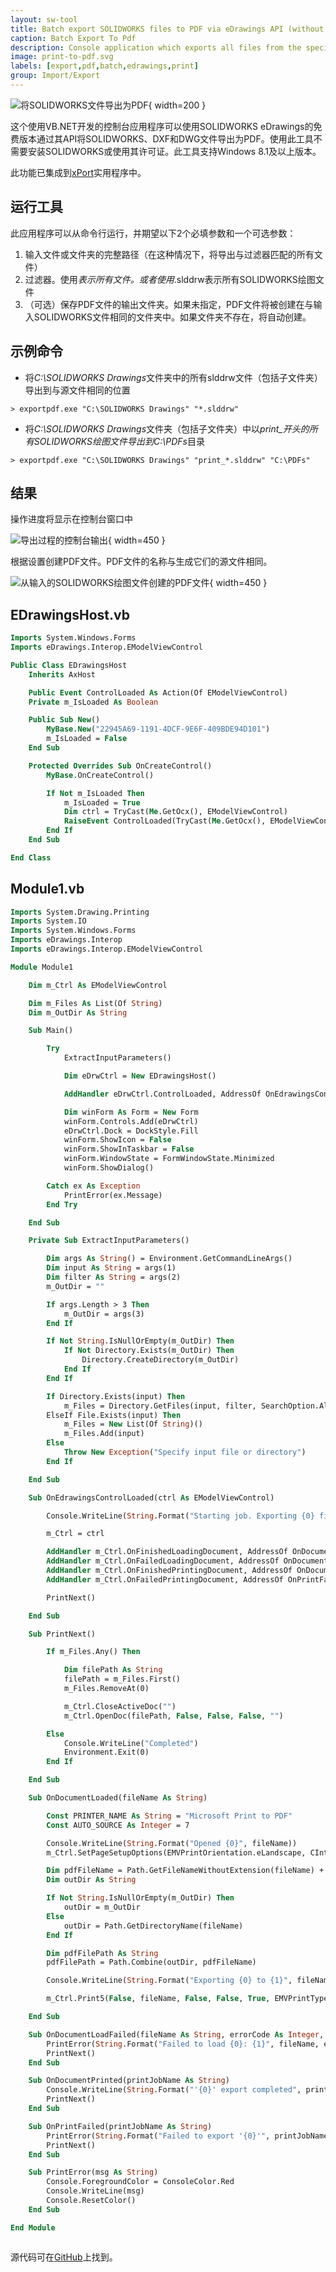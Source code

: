```yaml
---
layout: sw-tool
title: Batch export SOLIDWORKS files to PDF via eDrawings API (without SOLIDWORKS)
caption: Batch Export To Pdf
description: Console application which exports all files from the specified folder to PDF format using eDrawings API, without the need to have SOLIDWORKS installed or SOLIDWORKS license
image: print-to-pdf.svg
labels: [export,pdf,batch,edrawings,print]
group: Import/Export
---
```

![将SOLIDWORKS文件导出为PDF](print-to-pdf.svg){ width=200 }

这个使用VB.NET开发的控制台应用程序可以使用SOLIDWORKS eDrawings的免费版本通过其API将SOLIDWORKS、DXF和DWG文件导出为PDF。使用此工具不需要安装SOLIDWORKS或使用其许可证。此工具支持Windows 8.1及以上版本。

此功能已集成到[xPort](https://cadplus.xarial.com/xport/)实用程序中。

## 运行工具

此应用程序可以从命令行运行，并期望以下2个必填参数和一个可选参数：

1. 输入文件或文件夹的完整路径（在这种情况下，将导出与过滤器匹配的所有文件）
2. 过滤器。使用*表示所有文件。或者使用*.slddrw表示所有SOLIDWORKS绘图文件
3. （可选）保存PDF文件的输出文件夹。如果未指定，PDF文件将被创建在与输入SOLIDWORKS文件相同的文件夹中。如果文件夹不存在，将自动创建。

## 示例命令

* 将*C:\SOLIDWORKS Drawings*文件夹中的所有slddrw文件（包括子文件夹）导出到与源文件相同的位置

~~~
> exportpdf.exe "C:\SOLIDWORKS Drawings" "*.slddrw"
~~~

* 将*C:\SOLIDWORKS Drawings*文件夹（包括子文件夹）中以*print_*开头的所有SOLIDWORKS绘图文件导出到*C:\PDFs*目录

~~~
> exportpdf.exe "C:\SOLIDWORKS Drawings" "print_*.slddrw" "C:\PDFs"
~~~

## 结果

操作进度将显示在控制台窗口中

![导出过程的控制台输出](export-results-console.png){ width=450 }

根据设置创建PDF文件。PDF文件的名称与生成它们的源文件相同。

![从输入的SOLIDWORKS绘图文件创建的PDF文件](exported-pdfs.png){ width=450 }

## EDrawingsHost.vb

~~~ vb
Imports System.Windows.Forms
Imports eDrawings.Interop.EModelViewControl

Public Class EDrawingsHost
    Inherits AxHost

    Public Event ControlLoaded As Action(Of EModelViewControl)
    Private m_IsLoaded As Boolean

    Public Sub New()
        MyBase.New("22945A69-1191-4DCF-9E6F-409BDE94D101")
        m_IsLoaded = False
    End Sub

    Protected Overrides Sub OnCreateControl()
        MyBase.OnCreateControl()

        If Not m_IsLoaded Then
            m_IsLoaded = True
            Dim ctrl = TryCast(Me.GetOcx(), EModelViewControl)
            RaiseEvent ControlLoaded(TryCast(Me.GetOcx(), EModelViewControl))
        End If
    End Sub

End Class

~~~



## Module1.vb

~~~ vb
Imports System.Drawing.Printing
Imports System.IO
Imports System.Windows.Forms
Imports eDrawings.Interop
Imports eDrawings.Interop.EModelViewControl

Module Module1

    Dim m_Ctrl As EModelViewControl

    Dim m_Files As List(Of String)
    Dim m_OutDir As String

    Sub Main()

        Try
            ExtractInputParameters()

            Dim eDrwCtrl = New EDrawingsHost()

            AddHandler eDrwCtrl.ControlLoaded, AddressOf OnEdrawingsControlLoaded

            Dim winForm As Form = New Form
            winForm.Controls.Add(eDrwCtrl)
            eDrwCtrl.Dock = DockStyle.Fill
            winForm.ShowIcon = False
            winForm.ShowInTaskbar = False
            winForm.WindowState = FormWindowState.Minimized
            winForm.ShowDialog()

        Catch ex As Exception
            PrintError(ex.Message)
        End Try

    End Sub

    Private Sub ExtractInputParameters()

        Dim args As String() = Environment.GetCommandLineArgs()
        Dim input As String = args(1)
        Dim filter As String = args(2)
        m_OutDir = ""

        If args.Length > 3 Then
            m_OutDir = args(3)
        End If

        If Not String.IsNullOrEmpty(m_OutDir) Then
            If Not Directory.Exists(m_OutDir) Then
                Directory.CreateDirectory(m_OutDir)
            End If
        End If

        If Directory.Exists(input) Then
            m_Files = Directory.GetFiles(input, filter, SearchOption.AllDirectories).ToList()
        ElseIf File.Exists(input) Then
            m_Files = New List(Of String)()
            m_Files.Add(input)
        Else
            Throw New Exception("Specify input file or directory")
        End If

    End Sub

    Sub OnEdrawingsControlLoaded(ctrl As EModelViewControl)

        Console.WriteLine(String.Format("Starting job. Exporting {0} file(s)", m_Files.Count))

        m_Ctrl = ctrl

        AddHandler m_Ctrl.OnFinishedLoadingDocument, AddressOf OnDocumentLoaded
        AddHandler m_Ctrl.OnFailedLoadingDocument, AddressOf OnDocumentLoadFailed
        AddHandler m_Ctrl.OnFinishedPrintingDocument, AddressOf OnDocumentPrinted
        AddHandler m_Ctrl.OnFailedPrintingDocument, AddressOf OnPrintFailed

        PrintNext()

    End Sub

    Sub PrintNext()

        If m_Files.Any() Then

            Dim filePath As String
            filePath = m_Files.First()
            m_Files.RemoveAt(0)

            m_Ctrl.CloseActiveDoc("")
            m_Ctrl.OpenDoc(filePath, False, False, False, "")

        Else
            Console.WriteLine("Completed")
            Environment.Exit(0)
        End If

    End Sub

    Sub OnDocumentLoaded(fileName As String)

        Const PRINTER_NAME As String = "Microsoft Print to PDF"
        Const AUTO_SOURCE As Integer = 7

        Console.WriteLine(String.Format("Opened {0}", fileName))
        m_Ctrl.SetPageSetupOptions(EMVPrintOrientation.eLandscape, CInt(PaperKind.A4), 100, 100, 1, AUTO_SOURCE, PRINTER_NAME, 0, 0, 0, 0)

        Dim pdfFileName = Path.GetFileNameWithoutExtension(fileName) + ".pdf"
        Dim outDir As String

        If Not String.IsNullOrEmpty(m_OutDir) Then
            outDir = m_OutDir
        Else
            outDir = Path.GetDirectoryName(fileName)
        End If

        Dim pdfFilePath As String
        pdfFilePath = Path.Combine(outDir, pdfFileName)

        Console.WriteLine(String.Format("Exporting {0} to {1}", fileName, pdfFilePath))

        m_Ctrl.Print5(False, fileName, False, False, True, EMVPrintType.eOneToOne, 1, 0, 0, True, 1, 1, pdfFilePath)

    End Sub

    Sub OnDocumentLoadFailed(fileName As String, errorCode As Integer, errorString As String)
        PrintError(String.Format("Failed to load {0}: {1}", fileName, errorString))
        PrintNext()
    End Sub

    Sub OnDocumentPrinted(printJobName As String)
        Console.WriteLine(String.Format("'{0}' export completed", printJobName))
        PrintNext()
    End Sub

    Sub OnPrintFailed(printJobName As String)
        PrintError(String.Format("Failed to export '{0}'", printJobName))
        PrintNext()
    End Sub

    Sub PrintError(msg As String)
        Console.ForegroundColor = ConsoleColor.Red
        Console.WriteLine(msg)
        Console.ResetColor()
    End Sub

End Module



~~~



源代码可在[GitHub](https://github.com/codestackdev/solidworks-api-examples/tree/master/edrawings-api/BatchExportPdf)上找到。
